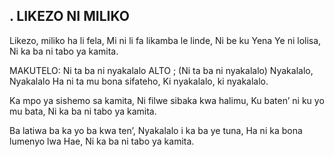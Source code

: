 ## . LIKEZO NI MILIKO

Likezo, miliko ha li fela,
Mi ni li fa likamba le linde,
Ni be ku Yena Ye ni lolisa,
Ni ka ba ni tabo ya kamita.

MAKUTELO:
Ni ta ba ni nyakalalo
ALTO ; (Ni ta ba ni nyakalalo)
Nyakalalo, Nyakalalo
Ha ni ta mu bona sifateho,
Ki nyakalalo, ki nyakalalo.


Ka mpo ya sishemo sa kamita,
Ni filwe sibaka kwa halimu,
Ku baten’ ni ku yo mu bata,
Ni ka ba ni tabo ya kamita.


Ba latiwa ba ka yo ba kwa ten’,
Nyakalalo i ka ba ye tuna,
Ha ni ka bona lumenyo lwa Hae,
Ni ka ba ni tabo ya kamita.


